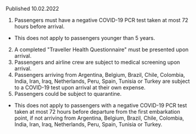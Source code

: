 Published 10.02.2022
1. Passengers must have a negative COVID-19 PCR test taken at most 72 hours before arrival.
- This does not apply to passengers younger than 5 years.
2. A completed "Traveller Health Questionnaire" must be presented upon arrival.
3. Passengers and airline crew are subject to medical screening upon arrival.
4. Passengers arriving from Argentina, Belgium, Brazil, Chile, Colombia, India, Iran, Iraq, Netherlands, Peru, Spain, Tunisia or Turkey are subject to a COVID-19 test upon arrival at their own expense.
5. Passengers could be subject to quarantine.
- This does not apply to passengers with a negative COVID-19 PCR test taken at most 72 hours before departure from the first embarkation point, if not arriving from Argentina, Belgium, Brazil, Chile, Colombia, India, Iran, Iraq, Netherlands, Peru, Spain, Tunisia or Turkey.